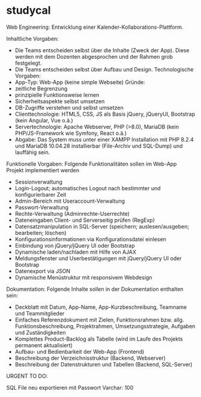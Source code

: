 # studycal
Web Engineering: Entwicklung einer Kalender-Kollaborations-Plattform.

Inhaltliche Vorgaben:
- Die Teams entscheiden selbst über die Inhalte (Zweck der App). Diese werden mit dem
Dozenten abgesprochen und der Rahmen grob festgelegt.
- Die Teams entscheiden selbst über Aufbau und Design.
Technologische Vorgaben:
- App-Typ: Web-App (keine simple Webseite)
Gründe:
- zeitliche Begrenzung
- prinzipielle Funktionsweise lernen
- Sicherheitsaspekte selbst umsetzen
- DB-Zugriffe verstehen und selbst umsetzen
- Clienttechnologie: HTML5, CSS, JS als Basis
jQuery, jQueryUI, Bootstrap
(kein Angular, Vue o.ä.)
- Servertechnologie: Apache Webserver, PHP (>8.0), MariaDB
(kein PHP/JS-Framework wie Symfony, React o.ä.)
- Abgabe: Das System muss unter einer XAMPP Installation mit PHP 8.2.4 und MariaDB
10.04.28 installierbar (File-Archiv und SQL-Dump) und lauffähig sein.

  
Funktionelle Vorgaben:
Folgende Funktionalitäten sollen im Web-App Projekt implementiert werden
- Sessionverwaltung
- Login-Logout; automatisches Logout nach bestimmter und konfigurierbarer Zeit
- Admin-Bereich mit Useraccount-Verwaltung
- Passwort-Verwaltung
- Rechte-Verwaltung (Adminrechte-Userrechte)
- Dateneingaben Client- und Serverseitig prüfen (RegExp)
- Datensatzmanipulation in SQL-Server (speichern; auslesen/ausgeben; bearbeiten; löschen)
- Konfigurationsinformationen via Konfigurationsdatei einlesen
- Einbindung von jQuery/jQuery UI oder Bootstrap
- Dynamische laden/nachladen mit Hilfe von AJAX
- Meldungsfenster und Userbestätigungen mit jQuery/jQuery UI oder Bootstrap
- Datenexport via JSON
- Dynamische Menüstruktur mit responsivem Webdesign

  
Dokumentation:
Folgende Inhalte sollen in der Dokumentation enthalten sein:
- Deckblatt mit Datum, App-Name, App-Kurzbeschreibung, Teamname und Teammitglieder
- Einfaches Referenzdokument mit Zielen, Funktionsrahmen bzw. allg. Funktionsbeschreibung,
Projektrahmen, Umsetzungsstrategie, Aufgaben und Zuständigkeiten
- Komplettes Product-Backlog als Tabelle (wird im Laufe des Projekts permanent aktualisiert)
- Aufbau- und Bedienbarkeit der Web-App (Frontend)
- Beschreibung der Verzeichnisstruktur (Backend, Webserver)
- Beschreibung der Datenstrukturen und Tabellen (Backend, SQL-Server)



URGENT TO DO:

SQL File neu exportieren mit Passwort Varchar: 100
